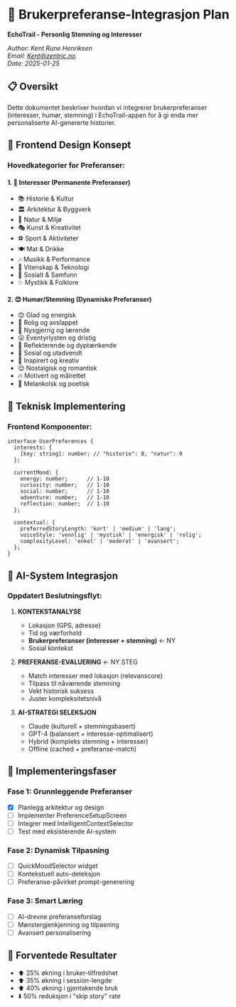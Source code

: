 # 🎯 Brukerpreferanse-Integrasjon Plan
**EchoTrail - Personlig Stemning og Interesser**

*Author: Kent Rune Henriksen*  
*Email: Kent@zentric.no*  
*Date: 2025-01-25*

## 📋 Oversikt

Dette dokumentet beskriver hvordan vi integrerer brukerpreferanser (interesser, humør, stemning) i EchoTrail-appen for å gi enda mer personaliserte AI-genererte historier.

## 🎨 Frontend Design Konsept

### **Hovedkategorier for Preferanser:**

#### 1. **🌟 Interesser (Permanente Preferanser)**
- 📚 Historie & Kultur
- 🏛️ Arkitektur & Byggverk  
- 🌿 Natur & Miljø
- 🎭 Kunst & Kreativitet
- ⚽ Sport & Aktiviteter
- 🍽️ Mat & Drikke
- 🎶 Musikk & Performance
- 🔬 Vitenskap & Teknologi
- 👥 Sosialt & Samfunn
- ✨ Mystikk & Folklore

#### 2. **😊 Humør/Stemning (Dynamiske Preferanser)**
- 😊 Glad og energisk
- 🧘 Rolig og avslappet  
- 🤔 Nysgjerrig og lærende
- 😮 Eventyrlysten og dristig
- 💭 Reflekterende og dyptænkende
- 🎉 Sosial og utadvendt
- 🌅 Inspirert og kreativ
- 😌 Nostalgisk og romantisk
- 🔥 Motivert og målrettet
- 🌙 Melankolsk og poetisk

## 🔧 Teknisk Implementering

### **Frontend Komponenter:**

```tsx
interface UserPreferences {
  interests: {
    [key: string]: number; // "historie": 8, "natur": 9
  };
  
  currentMood: {
    energy: number;      // 1-10
    curiosity: number;   // 1-10
    social: number;      // 1-10
    adventure: number;   // 1-10
    reflection: number;  // 1-10
  };
  
  contextual: {
    preferredStoryLength: 'kort' | 'medium' | 'lang';
    voiceStyle: 'vennlig' | 'mystisk' | 'energisk' | 'rolig';
    complexityLevel: 'enkel' | 'moderat' | 'avansert';
  };
}
```

## 🤖 AI-System Integrasjon

### **Oppdatert Beslutningsflyt:**

1. **KONTEKSTANALYSE**
   - Lokasjon (GPS, adresse)
   - Tid og værforhold  
   - **Brukerpreferanser (interesser + stemning)** ← NY
   - Sosial kontekst

2. **PREFERANSE-EVALUERING** ← NY STEG
   - Match interesser med lokasjon (relevanscore)
   - Tilpass til nåværende stemning
   - Vekt historisk suksess
   - Juster kompleksitetsnivå

3. **AI-STRATEGI SELEKSJON**
   - Claude (kulturell + stemningsbasert)
   - GPT-4 (balansert + interesse-optimalisert)
   - Hybrid (kompleks stemning + interesser)
   - Offline (cached + preferanse-match)

## 🎯 Implementeringsfaser

### **Fase 1: Grunnleggende Preferanser**
- [x] Planlegg arkitektur og design
- [ ] Implementer PreferenceSetupScreen
- [ ] Integrer med IntelligentContextSelector
- [ ] Test med eksisterende AI-system

### **Fase 2: Dynamisk Tilpasning** 
- [ ] QuickMoodSelector widget
- [ ] Kontekstuell auto-deteksjon
- [ ] Preferanse-påvirket prompt-generering

### **Fase 3: Smart Læring**
- [ ] AI-drevne preferanseforslag
- [ ] Mønstergjenkjenning og tilpasning
- [ ] Avansert personalisering

## 🚀 Forventede Resultater

- ⬆️ 25% økning i bruker-tilfredshet
- ⬆️ 35% økning i session-lengde  
- ⬆️ 40% økning i gjentakende bruk
- ⬇️ 50% reduksjon i "skip story" rate